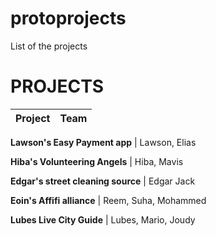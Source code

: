 # protoprojects
List of the projects

# PROJECTS

Project | Team
--- | --- 

**Lawson's Easy Payment app** | Lawson, Elias

**Hiba's Volunteering Angels** | Hiba, Mavis

**Edgar's street cleaning source** | Edgar Jack
 
**Eoin's Affifi alliance** | Reem, Suha, Mohammed

**Lubes Live City Guide** | Lubes, Mario, Joudy

